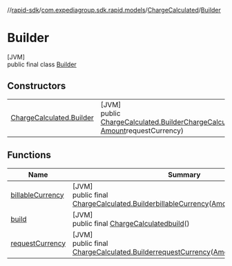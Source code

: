 //[rapid-sdk](../../../../index.md)/[com.expediagroup.sdk.rapid.models](../../index.md)/[ChargeCalculated](../index.md)/[Builder](index.md)

# Builder

[JVM]\
public final class [Builder](index.md)

## Constructors

| | |
|---|---|
| [ChargeCalculated.Builder](-charge-calculated.-builder.md) | [JVM]<br>public [ChargeCalculated.Builder](index.md)[ChargeCalculated.Builder](-charge-calculated.-builder.md)([Amount](../../-amount/index.md)billableCurrency, [Amount](../../-amount/index.md)requestCurrency) |

## Functions

| Name | Summary |
|---|---|
| [billableCurrency](billable-currency.md) | [JVM]<br>public final [ChargeCalculated.Builder](index.md)[billableCurrency](billable-currency.md)([Amount](../../-amount/index.md)billableCurrency) |
| [build](build.md) | [JVM]<br>public final [ChargeCalculated](../index.md)[build](build.md)() |
| [requestCurrency](request-currency.md) | [JVM]<br>public final [ChargeCalculated.Builder](index.md)[requestCurrency](request-currency.md)([Amount](../../-amount/index.md)requestCurrency) |
